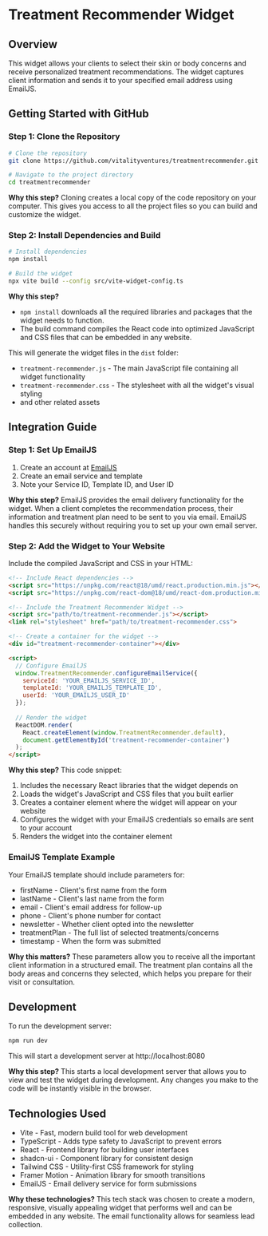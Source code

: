 
# Treatment Recommender Widget

## Overview

This widget allows your clients to select their skin or body concerns and receive personalized treatment recommendations. The widget captures client information and sends it to your specified email address using EmailJS.

## Getting Started with GitHub

### Step 1: Clone the Repository

```bash
# Clone the repository
git clone https://github.com/vitalityventures/treatmentrecommender.git

# Navigate to the project directory
cd treatmentrecommender
```

**Why this step?** Cloning creates a local copy of the code repository on your computer. This gives you access to all the project files so you can build and customize the widget.

### Step 2: Install Dependencies and Build

```bash
# Install dependencies
npm install

# Build the widget
npx vite build --config src/vite-widget-config.ts
```

**Why this step?** 
- `npm install` downloads all the required libraries and packages that the widget needs to function.
- The build command compiles the React code into optimized JavaScript and CSS files that can be embedded in any website.

This will generate the widget files in the `dist` folder:
- `treatment-recommender.js` - The main JavaScript file containing all widget functionality
- `treatment-recommender.css` - The stylesheet with all the widget's visual styling
- and other related assets

## Integration Guide

### Step 1: Set Up EmailJS

1. Create an account at [EmailJS](https://www.emailjs.com/)
2. Create an email service and template
3. Note your Service ID, Template ID, and User ID

**Why this step?** EmailJS provides the email delivery functionality for the widget. When a client completes the recommendation process, their information and treatment plan need to be sent to you via email. EmailJS handles this securely without requiring you to set up your own email server.

### Step 2: Add the Widget to Your Website

Include the compiled JavaScript and CSS in your HTML:

```html
<!-- Include React dependencies -->
<script src="https://unpkg.com/react@18/umd/react.production.min.js"></script>
<script src="https://unpkg.com/react-dom@18/umd/react-dom.production.min.js"></script>

<!-- Include the Treatment Recommender Widget -->
<script src="path/to/treatment-recommender.js"></script>
<link rel="stylesheet" href="path/to/treatment-recommender.css">

<!-- Create a container for the widget -->
<div id="treatment-recommender-container"></div>

<script>
  // Configure EmailJS
  window.TreatmentRecommender.configureEmailService({
    serviceId: 'YOUR_EMAILJS_SERVICE_ID',
    templateId: 'YOUR_EMAILJS_TEMPLATE_ID',
    userId: 'YOUR_EMAILJS_USER_ID'
  });
  
  // Render the widget
  ReactDOM.render(
    React.createElement(window.TreatmentRecommender.default),
    document.getElementById('treatment-recommender-container')
  );
</script>
```

**Why this step?** This code snippet:
1. Includes the necessary React libraries that the widget depends on
2. Loads the widget's JavaScript and CSS files that you built earlier
3. Creates a container element where the widget will appear on your website
4. Configures the widget with your EmailJS credentials so emails are sent to your account
5. Renders the widget into the container element

### EmailJS Template Example

Your EmailJS template should include parameters for:
- firstName - Client's first name from the form
- lastName - Client's last name from the form
- email - Client's email address for follow-up
- phone - Client's phone number for contact
- newsletter - Whether client opted into the newsletter
- treatmentPlan - The full list of selected treatments/concerns
- timestamp - When the form was submitted

**Why this matters?** These parameters allow you to receive all the important client information in a structured email. The treatment plan contains all the body areas and concerns they selected, which helps you prepare for their visit or consultation.

## Development

To run the development server:

```bash
npm run dev
```

This will start a development server at http://localhost:8080

**Why this step?** This starts a local development server that allows you to view and test the widget during development. Any changes you make to the code will be instantly visible in the browser.

## Technologies Used

- Vite - Fast, modern build tool for web development
- TypeScript - Adds type safety to JavaScript to prevent errors
- React - Frontend library for building user interfaces
- shadcn-ui - Component library for consistent design
- Tailwind CSS - Utility-first CSS framework for styling
- Framer Motion - Animation library for smooth transitions
- EmailJS - Email delivery service for form submissions

**Why these technologies?** This tech stack was chosen to create a modern, responsive, visually appealing widget that performs well and can be embedded in any website. The email functionality allows for seamless lead collection.
